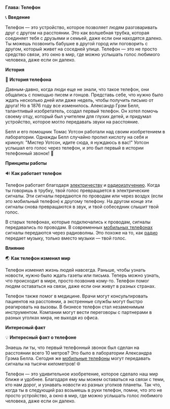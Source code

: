 **Глава: Телефон**

📞 **Введение**

Телефон — это устройство, которое позволяет людям разговаривать друг с другом на расстоянии. Это как волшебная трубка, которая соединяет тебя с друзьями и семьей, даже если они находятся далеко. Ты можешь позвонить бабушке в другой город или поговорить с другом, который живет на соседней улице. Телефон — это не просто средство связи, это окно в мир, где можно услышать голос любимого человека, даже если он далеко.

**История**

📖 **История телефона**

Давным-давно, когда люди еще не знали, что такое телефон, они общались с помощью писем и гонцов. Представь себе, что нужно было ждать несколько дней или даже недель, чтобы получить письмо от друга! Но в 1876 году все изменилось. Александр Грэм Белл, талантливый изобретатель, создал первый телефон. Он хотел помочь своему отцу, который был учителем для глухих детей, и придумал устройство, которое могло передавать звуки на расстояние.

Белл и его помощник Томас Уотсон работали над своим изобретением в лаборатории. Однажды Белл случайно пролил кислоту на себя и крикнул: "Мистер Уотсон, идите сюда, я нуждаюсь в вас!" Уотсон услышал его голос через телефон, и это был первый в истории телефонный звонок! 🎉

**Принципы работы**

🔊 **Как работает телефон**

Телефон работает благодаря [электричеству](Электричество.md#электричество) и [радиоизлучению](Радиоизлучение.md#радиоизлучение). Когда ты говоришь в трубку, твой голос превращается в электрические сигналы. Эти сигналы передаются по проводам или через воздух (если это мобильный телефон) к другому телефону. На другом конце эти сигналы снова превращаются в звук, и твой собеседник слышит твой голос.

В старых телефонах, которые подключались к проводам, сигналы передавались по проводам. В современных [мобильных телефонах](Мобильный_телефон.md#мобильный-телефон) сигналы передаются через радиоволны. Это похоже на то, как [радио](Радио.md#радио) передает музыку, только вместо музыки — твой голос.

**Влияние**

🌏 **Как телефон изменил мир**

Телефон изменил жизнь людей навсегда. Раньше, чтобы узнать новости, нужно было ждать газеты или письма. Теперь можно узнать, что происходит в мире, просто позвонив кому-то. Телефон помог людям оставаться на связи, даже если они живут в разных странах.

Телефон также помог в медицине. Врачи могут консультировать пациентов на расстоянии, а экстренные службы могут быстро реагировать на вызовы. В бизнесе телефон стал незаменимым инструментом. Компании могут вести переговоры с партнерами в разных уголках мира, не выходя из офиса.

**Интересный факт**

💡 **Интересный факт о телефоне**

Знаешь ли ты, что первый телефонный звонок был сделан на расстоянии всего 10 метров? Это было в лаборатории Александра Грэма Белла. Сегодня же [мобильные телефоны](Мобильный_телефон.md#мобильный-телефон) могут передавать сигналы на тысячи километров! 🌐

Телефон — это удивительное изобретение, которое сделало наш мир ближе и удобнее. Благодаря ему мы можем оставаться на связи с теми, кто нам дорог, и узнавать новости из разных уголков планеты. Так что, когда ты в следующий раз возьмешь в руки телефон, помни, что это не просто устройство, а окно в мир, где можно услышать голос любимого человека, даже если он далеко.